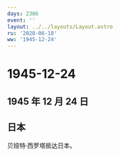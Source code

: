 ```yaml
---
days: 2306
event: ''
layout: ../../layouts/Layout.astro
ru: '2028-06-18'
ww: '1945-12-24'
---
```


# 1945-12-24

## 1945 年 12 月 24 日

## 日本

贝娅特·西罗塔抵达日本。
